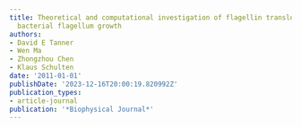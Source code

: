 ```yaml
---
title: Theoretical and computational investigation of flagellin translocation and
  bacterial flagellum growth
authors:
- David E Tanner
- Wen Ma
- Zhongzhou Chen
- Klaus Schulten
date: '2011-01-01'
publishDate: '2023-12-16T20:00:19.820992Z'
publication_types:
- article-journal
publication: '*Biophysical Journal*'
---
```

